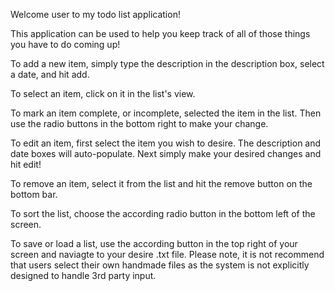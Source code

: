 Welcome user to my todo list application!

This application can be used to help you keep track of all of those things you have to do coming up!

To add a new item, simply type the description in the description box, select a date, and hit add.

To select an item, click on it in the list's view.

To mark an item complete, or incomplete, selected the item in the list. 
Then use the radio buttons in the bottom right to make your change.

To edit an item, first select the item you wish to desire.
The description and date boxes will auto-populate. Next simply make your desired changes and hit edit!

To remove an item, select it from the list and hit the remove button on the bottom bar.

To sort the list, choose the according radio button in the bottom left of the screen.

To save or load a list, use the according button in the top right of your screen and naviagte to your desire .txt file.
Please note, it is not recommend that users select their own handmade files as the system is not explicitly designed to handle 3rd party input.
